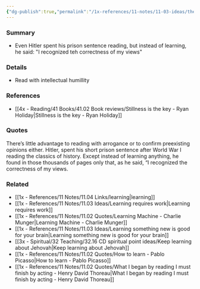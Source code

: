 ```yaml
---
{"dg-publish":true,"permalink":"/1x-references/11-notes/11-03-ideas/there-is-no-point-in-reading-if-you-are-not-learning-something/","title":"There is no point in reading if you are not learning something","created":"2024-03-10T09:51:49.848+03:00","updated":"2024-03-10T09:55:37.750+03:00"}
---
```



### Summary
- Even Hitler spent his prison sentence reading, but instead of learning, he said: "I recognized teh correctness of my views"

### Details
- Read with intellectual humillity

### References
- [[4x - Reading/41 Books/41.02 Book reviews/Stillness is the key - Ryan Holiday\|Stillness is the key - Ryan Holiday]]

### Quotes
There’s little advantage to reading with arrogance or to confirm preexisting opinions either. Hitler, spent his short prison sentence after World War I reading the classics of history. Except instead of learning anything, he found in those thousands of pages only that, as he said, “I recognized the correctness of my views.


### Related
- [[1x - References/11 Notes/11.04 Links/learning\|learning]]
- [[1x - References/11 Notes/11.03 Ideas/Learning requires work\|Learning requires work]]
- [[1x - References/11 Notes/11.02 Quotes/Learning Machine - Charlie Munger\|Learning Machine - Charlie Munger]]
- [[1x - References/11 Notes/11.03 Ideas/Learning something new is good for your brain\|Learning something new is good for your brain]]
- [[3x - Spiritual/32 Teaching/32.16 CD spiritual point ideas/Keep learning about Jehovah\|Keep learning about Jehovah]]
- [[1x - References/11 Notes/11.02 Quotes/How to learn - Pablo Picasso\|How to learn - Pablo Picasso]]
- [[1x - References/11 Notes/11.02 Quotes/What I began by reading I must finish by acting - Henry David Thoreau\|What I began by reading I must finish by acting - Henry David Thoreau]]
